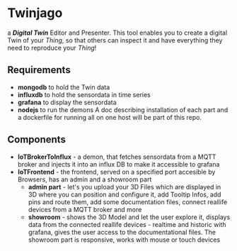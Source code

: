 # Twinjago

a **_Digital Twin_** Editor and Presenter.
This tool enables you to create a digital Twin of your _Thing_, 
so that others can inspect it and have everything they need to reproduce your _Thing_!

## Requirements
- **mongodb** to hold the Twin data
- **influxdb** to hold the sensordata in time series
- **grafana** to display the sensordata
- **nodejs** to run the demons
A doc describing installation of each part and a dockerfile for running all on one host will be part of this repo.

## Components

- **IoTBrokerToInflux** - a demon, that fetches sensordata from a MQTT broker and injects it into an influx DB to make it accessible to grafana
- **IoTFrontend** - the frontend, served on a specified port accesible by Browsers, has an admin and a showroom part
  + **admin part** - let's you upload your 3D Files which are displayed in 3D where you can position and configure it, add Tooltip Infos, add pins and route them, add some documentation files, connect reallife devices from a MQTT broker and more
  + **showroom** - shows the 3D Model and let the user explore it, displays data from the connected reallife devices - realtime and historic with grafana, gives the user access to the documentational files. The showroom part is responsive, works with mouse or touch devices
